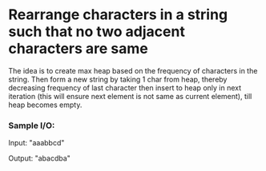 # Rearrange characters in a string such that no two adjacent characters are same

The idea is to create max heap based on the frequency of characters in the string. Then form a new string by 
taking 1 char from heap, thereby decreasing frequency of last character then insert to heap only in next iteration
(this will ensure next element is not same as current element), till heap becomes empty.

### Sample I/O:

Input: "aaabbcd"

Output: "abacdba"
